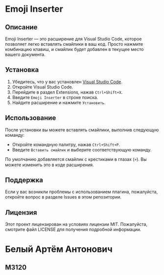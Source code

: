 # Emoji Inserter

## Описание

Emoji Inserter — это расширение для Visual Studio Code, которое позволяет легко вставлять смайлики в ваш код. Просто нажмите комбинацию клавиш, и смайлик будет добавлен в текущее место вашего документа.

## Установка

1. Убедитесь, что у вас установлен [Visual Studio Code](https://code.visualstudio.com/).
2. Откройте Visual Studio Code.
3. Перейдите в раздел Extensions, нажав `Ctrl+Shift+X`.
4. Введите `Emoji Inserter` в строке поиска.
5. Найдите расширение и нажмите `Установить`.

## Использование

После установки вы можете вставлять смайлики, выполнив следующую команду:

- Откройте командную палитру, нажав `Ctrl+Shift+P`.
- Введите `Вставить смайлик` и выберите соответствующую команду.

По умолчанию добавляется смайлик с крестиками в глазах (💀). Вы можете изменить это в коде расширения.

## Поддержка

Если у вас возникли проблемы с использованием плагина, пожалуйста, откройте вопрос в разделе Issues в этом репозитории.

## Лицензия

Этот проект лицензирован на условиях лицензии MIT. Пожалуйста, смотрите файл LICENSE для получения подробной информации.

# Белый Артём Антонович
## M3120 
